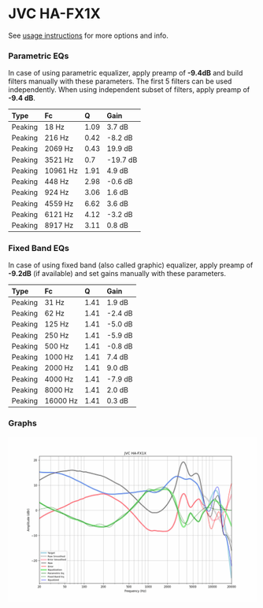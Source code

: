 # JVC HA-FX1X
See [usage instructions](https://github.com/jaakkopasanen/AutoEq#usage) for more options and info.

### Parametric EQs
In case of using parametric equalizer, apply preamp of **-9.4dB** and build filters manually
with these parameters. The first 5 filters can be used independently.
When using independent subset of filters, apply preamp of **-9.4 dB**.

| Type    | Fc       |    Q | Gain     |
|:--------|:---------|:-----|:---------|
| Peaking | 18 Hz    | 1.09 | 3.7 dB   |
| Peaking | 216 Hz   | 0.42 | -8.2 dB  |
| Peaking | 2069 Hz  | 0.43 | 19.9 dB  |
| Peaking | 3521 Hz  | 0.7  | -19.7 dB |
| Peaking | 10961 Hz | 1.91 | 4.9 dB   |
| Peaking | 448 Hz   | 2.98 | -0.6 dB  |
| Peaking | 924 Hz   | 3.06 | 1.6 dB   |
| Peaking | 4559 Hz  | 6.62 | 3.6 dB   |
| Peaking | 6121 Hz  | 4.12 | -3.2 dB  |
| Peaking | 8917 Hz  | 3.11 | 0.8 dB   |

### Fixed Band EQs
In case of using fixed band (also called graphic) equalizer, apply preamp of **-9.2dB**
(if available) and set gains manually with these parameters.

| Type    | Fc       |    Q | Gain    |
|:--------|:---------|:-----|:--------|
| Peaking | 31 Hz    | 1.41 | 1.9 dB  |
| Peaking | 62 Hz    | 1.41 | -2.4 dB |
| Peaking | 125 Hz   | 1.41 | -5.0 dB |
| Peaking | 250 Hz   | 1.41 | -5.9 dB |
| Peaking | 500 Hz   | 1.41 | -0.8 dB |
| Peaking | 1000 Hz  | 1.41 | 7.4 dB  |
| Peaking | 2000 Hz  | 1.41 | 9.0 dB  |
| Peaking | 4000 Hz  | 1.41 | -7.9 dB |
| Peaking | 8000 Hz  | 1.41 | 2.0 dB  |
| Peaking | 16000 Hz | 1.41 | 0.3 dB  |

### Graphs
![](./JVC%20HA-FX1X.png)